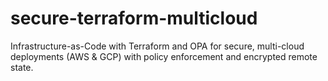 # secure-terraform-multicloud
Infrastructure-as-Code with Terraform and OPA for secure, multi-cloud deployments (AWS & GCP) with policy enforcement and encrypted remote state.
